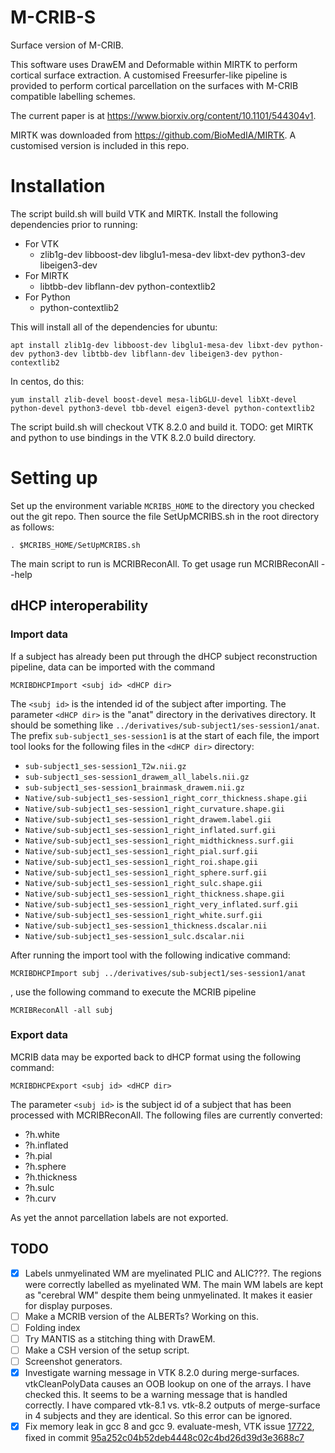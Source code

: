 # M-CRIB-S
Surface version of M-CRIB.

This software uses DrawEM and Deformable within MIRTK to perform cortical surface extraction.
A customised Freesurfer-like pipeline is provided to perform cortical parcellation on the surfaces with M-CRIB compatible labelling schemes.

The current paper is at https://www.biorxiv.org/content/10.1101/544304v1.

MIRTK was downloaded from https://github.com/BioMedIA/MIRTK. A customised version is included in this repo.

# Installation

The script build.sh will build VTK and MIRTK. Install the following dependencies prior to running:

- For VTK
  - zlib1g-dev libboost-dev libglu1-mesa-dev libxt-dev python3-dev libeigen3-dev
- For MIRTK
  - libtbb-dev libflann-dev python-contextlib2
- For Python
  - python-contextlib2

This will install all of the dependencies for ubuntu:

`apt install zlib1g-dev libboost-dev libglu1-mesa-dev libxt-dev python-dev python3-dev libtbb-dev libflann-dev libeigen3-dev python-contextlib2`

In centos, do this:

`yum install zlib-devel boost-devel mesa-libGLU-devel libXt-devel python-devel python3-devel tbb-devel eigen3-devel python-contextlib2`

The script build.sh will checkout VTK 8.2.0 and build it. TODO: get MIRTK and python to use bindings in the VTK 8.2.0 build directory.

# Setting up

Set up the environment variable `MCRIBS_HOME` to the directory you checked out the git repo. Then source the file SetUpMCRIBS.sh in the root directory as follows:

`. $MCRIBS_HOME/SetUpMCRIBS.sh`

The main script to run is MCRIBReconAll. To get usage run MCRIBReconAll --help

## dHCP interoperability

### Import data

If a subject has already been put through the dHCP subject reconstruction pipeline, data can be imported with the command

`MCRIBDHCPImport <subj id> <dHCP dir>`

The `<subj id>` is the intended id of the subject after importing. The parameter `<dHCP dir>` is the "anat" directory in the derivatives directory. It should be something like `../derivatives/sub-subject1/ses-session1/anat`. The prefix `sub-subject1_ses-session1` is at the start of each file, the import tool looks for the following files in the `<dHCP dir>` directory:

* `sub-subject1_ses-session1_T2w.nii.gz`
* `sub-subject1_ses-session1_drawem_all_labels.nii.gz`
* `sub-subject1_ses-session1_brainmask_drawem.nii.gz`
* `Native/sub-subject1_ses-session1_right_corr_thickness.shape.gii`
* `Native/sub-subject1_ses-session1_right_curvature.shape.gii`
* `Native/sub-subject1_ses-session1_right_drawem.label.gii`
* `Native/sub-subject1_ses-session1_right_inflated.surf.gii`
* `Native/sub-subject1_ses-session1_right_midthickness.surf.gii`
* `Native/sub-subject1_ses-session1_right_pial.surf.gii`
* `Native/sub-subject1_ses-session1_right_roi.shape.gii`
* `Native/sub-subject1_ses-session1_right_sphere.surf.gii`
* `Native/sub-subject1_ses-session1_right_sulc.shape.gii`
* `Native/sub-subject1_ses-session1_right_thickness.shape.gii`
* `Native/sub-subject1_ses-session1_right_very_inflated.surf.gii`
* `Native/sub-subject1_ses-session1_right_white.surf.gii`
* `Native/sub-subject1_ses-session1_thickness.dscalar.nii`
* `Native/sub-subject1_ses-session1_sulc.dscalar.nii`

After running the import tool with the following indicative command:

`MCRIBDHCPImport subj ../derivatives/sub-subject1/ses-session1/anat`

, use the following command to execute the MCRIB pipeline

`MCRIBReconAll -all subj`

### Export data

MCRIB data may be exported back to dHCP format using the following command:

`MCRIBDHCPExport <subj id> <dHCP dir>`

The parameter `<subj id>` is the subject id of a subject that has been processed with MCRIBReconAll. The following files are currently converted:

 - ?h.white
 - ?h.inflated
 - ?h.pial
 - ?h.sphere
 - ?h.thickness
 - ?h.sulc
 - ?h.curv

As yet the annot parcellation labels are not exported.

## TODO

- [x] Labels unmyelinated WM are myelinated PLIC and ALIC???. The regions were correctly labelled as myelinated WM. The main WM labels are kept as "cerebral WM" despite them being unmyelinated. It makes it easier for display purposes.
- [ ] Make a MCRIB version of the ALBERTs? Working on this.
- [ ] Folding index
- [ ] Try MANTIS as a stitching thing with DrawEM.
- [ ] Make a CSH version of the setup script.
- [ ] Screenshot generators.
- [x] Investigate warning message in VTK 8.2.0 during merge-surfaces. vtkCleanPolyData causes an OOB lookup on one of the arrays. I have checked this. It seems to be a warning message that is handled correctly. I have compared vtk-8.1 vs. vtk-8.2 outputs of merge-surface in 4 subjects and they are identical. So this error can be ignored.
- [x] Fix memory leak in gcc 8 and gcc 9. evaluate-mesh, VTK issue [17722](https://gitlab.kitware.com/vtk/vtk/issues/17722), fixed in commit [95a252c04b52deb4448c02c4bd26d39d3e3688c7](https://github.com/DevelopmentalImagingMCRI/MCRIBS/commit/95a252c04b52deb4448c02c4bd26d39d3e3688c7)
